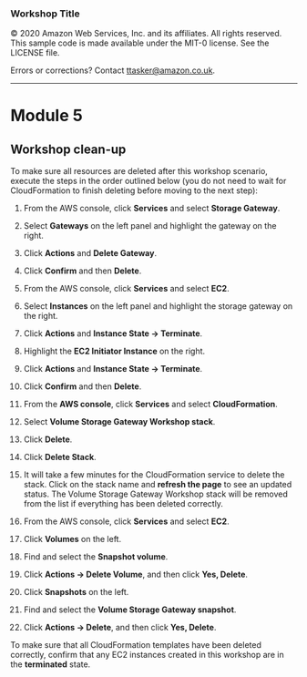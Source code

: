 ### Workshop Title

© 2020 Amazon Web Services, Inc. and its affiliates. All rights reserved.
This sample code is made available under the MIT-0 license. See the LICENSE file.

Errors or corrections? Contact [ttasker@amazon.co.uk](mailto:wttasker@amazon.co.uk).

---

# Module 5
## Workshop clean-up

To make sure all resources are deleted after this workshop scenario, execute the steps in the order outlined below (you do not need to wait for CloudFormation to finish deleting before moving to the next step):

1.	From the AWS console, click **Services** and select **Storage Gateway**.

2.	Select **Gateways** on the left panel and highlight the gateway on the right.
3.	Click **Actions** and **Delete Gateway**.
4.	Click **Confirm** and then **Delete**.
5.	From the AWS console, click **Services** and select **EC2**.
6.	Select **Instances** on the left panel and highlight the storage gateway on the right.
7.	Click **Actions** and **Instance State -> Terminate**.
8.	Highlight the **EC2 Initiator Instance** on the right.
8.  Click **Actions** and **Instance State -> Terminate**.
9.	Click **Confirm** and then **Delete**.
10.	From the **AWS console**, click **Services** and select **CloudFormation**.
11.	Select **Volume Storage Gateway Workshop stack**.
12.	Click **Delete**.
13.	Click **Delete Stack**.
14.	It will take a few minutes for the CloudFormation service to delete the stack. Click on the stack name and **refresh the page** to see an updated status. The Volume Storage Gateway Workshop stack will be removed from the list if everything has been deleted correctly.
15. From the AWS console, click **Services** and select **EC2**.
16. Click **Volumes** on the left.
17. Find and select the **Snapshot volume**.
18. Click **Actions -> Delete Volume**, and then click **Yes, Delete**.  
19. Click **Snapshots** on the left.
20. Find and select the **Volume Storage Gateway snapshot**.
21. Click **Actions -> Delete**, and then click **Yes, Delete**.


To make sure that all CloudFormation templates have been deleted correctly, confirm that any EC2 instances created in this workshop are in the **terminated** state.
